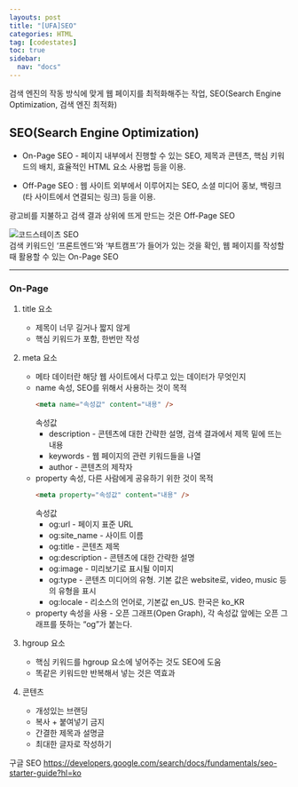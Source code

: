 ```yaml
---
layouts: post
title: "[UFA]SEO"
categories: HTML
tag: [codestates]
toc: true
sidebar:
  nav: "docs"
---
```


검색 엔진의 작동 방식에 맞게 웹 페이지를 최적화해주는 작업, SEO(Search Engine Optimization, 검색 엔진 최적화)

## SEO(Search Engine Optimization)

- On-Page SEO - 페이지 내부에서 진행할 수 있는 SEO, 제목과 콘텐츠, 핵심 키워드의 배치, 효율적인 HTML 요소 사용법 등을 이용.

- Off-Page SEO : 웹 사이트 외부에서 이루어지는 SEO, 소셜 미디어 홍보, 백링크(타 사이트에서 연결되는 링크) 등을 이용.

광고비를 지불하고 검색 결과 상위에 뜨게 만드는 것은 Off-Page SEO

<html>
    <img src= "https://s3.ap-northeast-2.amazonaws.com/urclass-images/RTo7Cx-C8X2dRhDnKSE8z-1657003048610.png" alt="코드스테이츠 SEO">
</html><br/>
검색 키워드인 ‘프론트엔드’와 ‘부트캠프’가 들어가 있는 것을 확인, 웹 페이지를 작성할 때 활용할 수 있는 On-Page SEO

---

### On-Page

1. title 요소

   - 제목이 너무 길거나 짧지 않게
   - 핵심 키워드가 포함, 한번만 작성

2. meta 요소

   - 메타 데이터란 해당 웹 사이트에서 다루고 있는 데이터가 무엇인지
   - name 속성, SEO를 위해서 사용하는 것이 목적
     ```html
     <meta name="속성값" content="내용" />
     ```
     속성값
     - description - 콘텐츠에 대한 간략한 설명, 검색 결과에서 제목 밑에 뜨는 내용
     - keywords - 웹 페이지의 관련 키워드들을 나열
     - author - 콘텐츠의 제작자
   - property 속성, 다른 사람에게 공유하기 위한 것이 목적
     ```html
     <meta property="속성값" content="내용" />
     ```
     속성값
     - og:url - 페이지 표준 URL
     - og:site_name - 사이트 이름
     - og:title - 콘텐츠 제목
     - og:description - 콘텐츠에 대한 간략한 설명
     - og:image - 미리보기로 표시될 이미지
     - og:type - 콘텐츠 미디어의 유형. 기본 값은 website로, video, music 등의 유형을 표시
     - og:locale - 리소스의 언어로, 기본값 en_US. 한국은 ko_KR
   - property 속성을 사용 - 오픈 그래프(Open Graph), 각 속성값 앞에는 오픈 그래프를 뜻하는 “og”가 붙는다.

3. hgroup 요소

   - 핵심 키워드를 hgroup 요소에 넣어주는 것도 SEO에 도움
   - 똑같은 키워드만 반복해서 넣는 것은 역효과

4. 콘텐츠

   - 개성있는 브랜딩
   - 복사 + 붙여넣기 금지
   - 간결한 제목과 설명글
   - 최대한 글자로 작성하기

구글 SEO
<https://developers.google.com/search/docs/fundamentals/seo-starter-guide?hl=ko>
